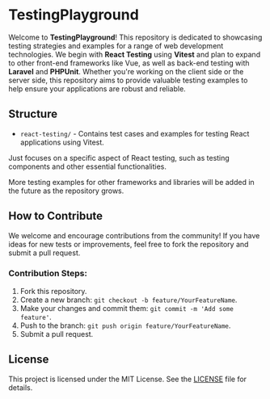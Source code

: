 # TestingPlayground

Welcome to **TestingPlayground**! This repository is dedicated to showcasing testing strategies and examples for a range of web development technologies. We begin with **React Testing** using **Vitest** and plan to expand to other front-end frameworks like Vue, as well as back-end testing with **Laravel** and **PHPUnit**. Whether you're working on the client side or the server side, this repository aims to provide valuable testing examples to help ensure your applications are robust and reliable.

## Structure

- `react-testing/` - Contains test cases and examples for testing React applications using Vitest.
  
Just focuses on a specific aspect of React testing, such as testing components and other essential functionalities.

More testing examples for other frameworks and libraries will be added in the future as the repository grows.

## How to Contribute

We welcome and encourage contributions from the community! If you have ideas for new tests or improvements, feel free to fork the repository and submit a pull request.

### Contribution Steps:
1. Fork this repository.
2. Create a new branch: `git checkout -b feature/YourFeatureName`.
3. Make your changes and commit them: `git commit -m 'Add some feature'`.
4. Push to the branch: `git push origin feature/YourFeatureName`.
5. Submit a pull request.

## License

This project is licensed under the MIT License. See the [LICENSE](./LICENSE) file for details.
